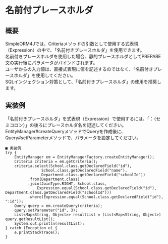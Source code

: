 # 名前付プレースホルダ

## 概要
SimpleORM4Jでは、Criteriaメソッドの引数として使用する式表現（Expression）の中で、「名前付きプレースホルダ」を使用できます。  
名前付きプレースホルダを使用した場合、静的プレースホルダとしてPREPARE文の実行後にパラメータがバインドされます。  
ユーザからの入力値は、直接式表現に値を記述するのではなく、「名前付きプレースホルダ」を使用してください。  
SQLインジェクション対策として、「名前付きプレースホルダ」の使用を推奨します。

## 実装例
「名前付きプレースホルダ」を式表現（Expression）で使用するには、「：（セミコロン）」の後ろにプレースホルダ名を記述してください。  
EntityManager#createQueryメソッドでQueryを作成後に、Query#setParameterメソッドで、パラメータを設定してください。

```
■ 実装例
try {
	EntityManager em = EntityManagerFactory.createEntityManager();
	Criteria criteria = em.getCriteria();
	criteria.select(School.class.getDeclaredField("id"),
			    School.class.getDeclaredField("name"),
			    Department.class.getDeclaredField("schoolId"))
		  .from(Department.class)
		  .join(JoinType.RIGHT, School.class,
			  Expression.equal(School.class.getDeclaredField("id"), Department.class.getDeclaredField("schoolId")))
		  .where(Expression.equal(School.class.getDeclaredField("id"), ":id"));
	Query query = em.createQuery(criteria);
	query.setParameter("id", 3);
	List<Map<String, Object>> resultList = (List<Map<String, Object>) query.getResultList();
	System.out.println(resultList);
} catch (Exception e) {
	e.printStackTrace();
}
```


